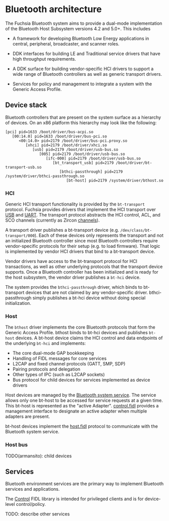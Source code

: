 # Bluetooth architecture

The Fuchsia Bluetooth system aims to provide a dual-mode implementation of the
Bluetooth Host Subsystem versions 4.2 and 5.0+. This includes

- A framework for developing Bluetooth Low Energy applications in central,
  peripheral, broadcaster, and scanner roles.

- DDK interfaces for building LE and Traditional service drivers that have
  high throughput requirements.

- A DDK surface for building vendor-specific HCI drivers to support a wide range
  of Bluetooth controllers as well as generic transport drivers.

- Services for policy and management to integrate a system with the Generic
  Access Profile.

## Device stack

Bluetooth controllers that are present on the system surface as a hierarchy of
devices. On an x86 platform this hierarchy may look like the following:

```
[pci] pid=1633 /boot/driver/bus-acpi.so
   [00:14.0] pid=1633 /boot/driver/bus-pci.so
      <00:14.0> pid=2179 /boot/driver/bus-pci.proxy.so
         [xhci] pid=2179 /boot/driver/xhci.so
            [usb] pid=2179 /boot/driver/usb-bus.so
               [005] pid=2179 /boot/driver/usb-bus.so
                  [ifc-000] pid=2179 /boot/driver/usb-bus.so
                     [bt_transport_usb] pid=2179 /boot/driver/bt-transport-usb.so
                        [bthci-passthrough] pid=2179 /system/driver/bthci-passthrough.so
                           [bt-host] pid=2179 /system/driver/bthost.so
```

### HCI

Generic HCI transport functionality is provided by the `bt-transport` protocol.
Fuchsia provides drivers that implement the HCI transport over
[USB](/src/connectivity/bluetooth/hci/transport/usb/)
and [UART](/src/connectivity/bluetooth/hci/transport/uart/).
The transport protocol abstracts the HCI control, ACL, and SCO
channels (currently as Zircon [channels](/docs/reference/kernel_objects/channel.md)).

A transport driver publishes a bt-transport device (e.g. `/dev/class/bt-transport/000`).
Each of these devices only represents the transport and not an initialized
Bluetooth controller since most Bluetooth controllers require vendor-specific protocols
for their setup (e.g. to load firmware). That logic is implemented by vendor HCI
drivers that bind to a bt-transport device.

Vendor drivers have access to the bt-transport protocol for HCI transactions, as
well as other underlying protocols that the transport device supports. Once a
Bluetooth controller has been initialized and is ready for the host subsystem,
the vendor driver publishes a `bt-hci` device.

The system provides the `bthci-passthrough` driver, which binds to bt-transport
devices that are not claimed by any vendor-specific driver. bthci-passthrough
simply publishes a bt-hci device without doing special initialization.

### Host

The `bthost` driver implements the core Bluetooth protocols that form the
Generic Access Profile. bthost binds to bt-hci devices and publishes `bt-host`
devices. A bt-host device claims the HCI control and data endpoints of the underlying
`bt-hci` and implements:

* The core dual-mode GAP bookkeeping
* Handling of FIDL messages for core services
* L2CAP and fixed channel protocols (GATT, SMP, SDP)
* Pairing protocols and delegation
* Other types of IPC (such as L2CAP sockets)
* Bus protocol for child devices for services implemented as device drivers

Host devices are managed by the
[Bluetooth system service](/src/connectivity/bluetooth/).
The service allows only one bt-host to be accessed for service requests at a given
time. This bt-host is represented as the "active Adapter".
[control.fidl](/sdk/fidl/fuchsia.bluetooth.control) provides a management
interface to designate an active adapter when multiple adapters are present.

bt-host devices implement the [host.fidl](/src/connectivity/bluetooth/fidl/host.fidl)
protocol to communicate with the Bluetooth system service.


### Host bus

TODO(armansito): child devices

## Services

Bluetooth environment services are the primary way to implement Bluetooth
services and applications.

The [Control](/sdk/fidl/fuchsia.bluetooth.control) FIDL library is
intended for privileged clients and is for device-level control/policy.

TODO: describe other services
